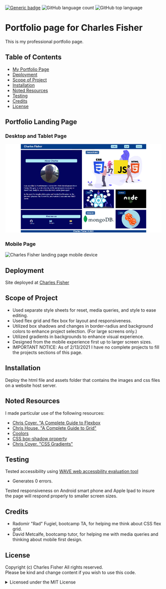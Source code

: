 [![Generic badge](https://img.shields.io/badge/license-MIT-<COLOR>.svg)](#license)
![GitHub language count](https://img.shields.io/github/languages/count/cdfishe1/portfolio)
![GitHub top language](https://img.shields.io/github/languages/top/cdfishe1/portfolio)


# Portfolio page for Charles Fisher

This is my professional portfolio page.

## Table of Contents
* [My Portfolio Page](#portfolio-landing-page)
* [Deployment](#deployment)
* [Scope of Project](#scope-of-project)
* [Installation](#installation)
* [Noted Resources](#noted-resources)
* [Testing](#testing)
* [Credits](#credits)
* [License](#license)

## Portfolio Landing Page

### Desktop and Tablet Page
![Charles Fisher landing page desktop and tablet](assets/images/desktop-screenshot.png)

### Mobile Page
![Charles Fisher landing page mobile device](assets/images/phone-screen.gif)


## Deployment

Site deployed at [Charles Fisher](https://cdfishe1.github.io/portfolio/)

## Scope of Project

* Used separate style sheets for reset, media queries, and style to ease editing.
* Used flex grid and flex box for layout and responsiveness.
* Utilized box shadows and changes in border-radius and background colors to enhance project selection. (For large screens only.)
* Utilized gradients in backgrounds to enhance visual experience.
* Designed from the mobile experience first up to larger screen sizes.
* IMPORTANT NOTICE: As of 2/13/2021 I have no complete projects to fill the projects sections of this page.


## Installation

Deploy the html file and assets folder that contains the images and css files on a website host server.

## Noted Resources

I made particular use of the following resources:

* [Chris Coyer. "A Complete Guide to Flexbox](https://css-tricks.com/snippets/css/a-guide-to-flexbox/)
* [Chris House. "A Complete Guide to Grid"](https://css-tricks.com/snippets/css/complete-guide-grid/)
* [Coolors](https://coolors.co/)
* [CSS box-shadow property](https://www.w3schools.com/cssref/css3_pr_box-shadow.asp)
* [Chris Coyer. "CSS Gradients"](https://css-tricks.com/css3-gradients/)

## Testing

Tested accessibility using [WAVE web accessbility evaluation tool](https://wave.webaim.org/report#/https://cdfishe1.github.io/portfolio/)

* Generates 0 errors.

Tested responsiveness on Android smart phone and Apple Ipad to insure the page will respond properly to smaller screen sizes.

## Credits

* Radomir "Rad" Fugiel, bootcamp TA, for helping me think about CSS flex grid.
* David Metcalfe, bootcamp tutor, for helping me with media queries and thinking about mobile first design.

## License

Copyright (c) Charles Fisher All rights reserved.<br>
Please be kind and change content if you wish to use this code.

<details><summary>Licensed under the MIT License</summary>

Copyright (c) 2021 - present | Horizon Social Solution Services Inc.

<blockquote>
Permission is hereby granted, free of charge, to any person obtaining a copy
of this software and associated documentation files (the "Software"), to deal
in the Software without restriction, including without limitation the rights
to use, copy, modify, merge, publish, distribute, sublicense, and/or sell
copies of the Software, and to permit persons to whom the Software is
furnished to do so, subject to the following conditions:

The above copyright notice and this permission notice shall be included in all
copies or substantial portions of the Software.

THE SOFTWARE IS PROVIDED "AS IS", WITHOUT WARRANTY OF ANY KIND, EXPRESS OR
IMPLIED, INCLUDING BUT NOT LIMITED TO THE WARRANTIES OF MERCHANTABILITY,
FITNESS FOR A PARTICULAR PURPOSE AND NONINFRINGEMENT. IN NO EVENT SHALL THE
AUTHORS OR COPYRIGHT HOLDERS BE LIABLE FOR ANY CLAIM, DAMAGES OR OTHER
LIABILITY, WHETHER IN AN ACTION OF CONTRACT, TORT OR OTHERWISE, ARISING FROM,
OUT OF OR IN CONNECTION WITH THE SOFTWARE OR THE USE OR OTHER DEALINGS IN THE
SOFTWARE.
</blockquote>
</details>

